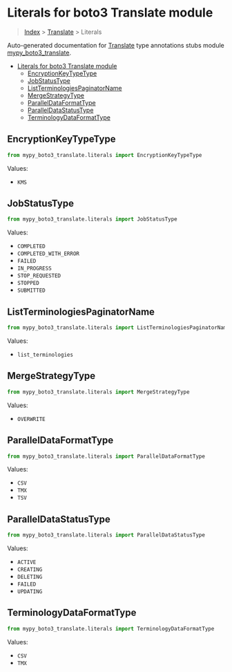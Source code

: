 # Literals for boto3 Translate module

> [Index](..) > [Translate](.) > Literals

Auto-generated documentation for
[Translate](https://boto3.amazonaws.com/v1/documentation/api/1.17.75/reference/services/translate.html#Translate)
type annotations stubs module
[mypy_boto3_translate](https://pypi.org/project/mypy-boto3-translate/).

- [Literals for boto3 Translate module](#literals-for-boto3-translate-module)
  - [EncryptionKeyTypeType](#encryptionkeytypetype)
  - [JobStatusType](#jobstatustype)
  - [ListTerminologiesPaginatorName](#listterminologiespaginatorname)
  - [MergeStrategyType](#mergestrategytype)
  - [ParallelDataFormatType](#paralleldataformattype)
  - [ParallelDataStatusType](#paralleldatastatustype)
  - [TerminologyDataFormatType](#terminologydataformattype)

## EncryptionKeyTypeType

```python
from mypy_boto3_translate.literals import EncryptionKeyTypeType
```

Values:

- `KMS`

## JobStatusType

```python
from mypy_boto3_translate.literals import JobStatusType
```

Values:

- `COMPLETED`
- `COMPLETED_WITH_ERROR`
- `FAILED`
- `IN_PROGRESS`
- `STOP_REQUESTED`
- `STOPPED`
- `SUBMITTED`

## ListTerminologiesPaginatorName

```python
from mypy_boto3_translate.literals import ListTerminologiesPaginatorName
```

Values:

- `list_terminologies`

## MergeStrategyType

```python
from mypy_boto3_translate.literals import MergeStrategyType
```

Values:

- `OVERWRITE`

## ParallelDataFormatType

```python
from mypy_boto3_translate.literals import ParallelDataFormatType
```

Values:

- `CSV`
- `TMX`
- `TSV`

## ParallelDataStatusType

```python
from mypy_boto3_translate.literals import ParallelDataStatusType
```

Values:

- `ACTIVE`
- `CREATING`
- `DELETING`
- `FAILED`
- `UPDATING`

## TerminologyDataFormatType

```python
from mypy_boto3_translate.literals import TerminologyDataFormatType
```

Values:

- `CSV`
- `TMX`
